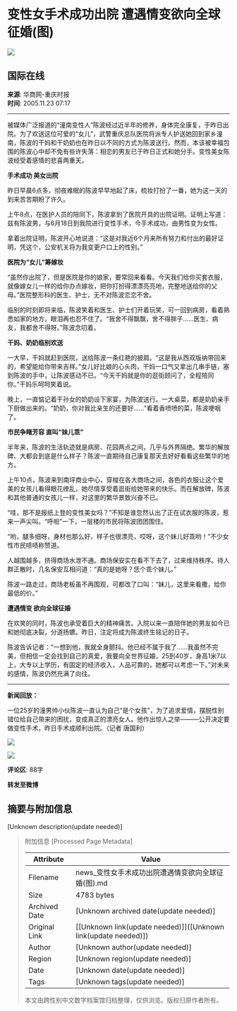 # 变性女手术成功出院 遭遇情变欲向全球征婚(图)

![](//n.sinaimg.cn/sinakd10200/360/w180h180/20221208/b0a9-96bff058837bb3a4d8d2d4bca94a4cdb.jpg)

## 国际在线

**来源**: 华商网-重庆时报  
**时间**: 2005.11.23 07:17

---

被媒体广泛报道的“潼南变性人”陈波经过近半年的修养，身体完全康复，于昨日出院。为了欢送这位可爱的“女儿”，武警重庆总队医院将派专人护送她回到家乡潼南，陈波的干妈和干奶奶也在昨日以不同的方式为陈波送行。然而，本该被幸福包围的陈波心中却不免有些许失落：相恋的男友已于昨日正式和她分手。变性美女陈波经受着感情的悲喜两重天。

**手术成功 美女出院**

昨日早晨6点多，彻夜难眠的陈波早早地起了床，梳妆打扮了一番，她为这一天的到来苦苦期盼了许久。

上午8点，在医护人员的陪同下，陈波拿到了医院开具的出院证明。证明上写道：兹有陈波男，与6月18日到我院进行变性手术，今手术成功，由男性变为女性。

拿着出院证明，陈波开心地说道：“这是对我近6个月来所有努力和付出的最好证明，凭这个，公安机关将为我变更户口上的性别。”

**医院为“女儿”筹嫁妆**

“虽然你出院了，但是医院是你的娘家，要常回来看看。今天我们给你买套衣服，就像嫁女儿一样的给你办点嫁妆，把你打扮得漂漂亮亮地，完整地送给你的父母。”医院整形科的医生、护士，无不对陈波恋恋不舍。

临别的时刻即将来临，陈波笑着和医生、护士们开着玩笑，可一回到病房，看着熟悉如家的地方，眼泪再也忍不住了。“我舍不得飘飘，舍不得胖子……医生、病友，我都舍不得呀。”陈波念叨着。

**干妈、奶奶临别欢送**

一大早，干妈就赶到医院，送给陈波一条红艳的披肩。“这是我从西双版纳带回来的，希望能给你带来吉祥。”女儿好比娘的心头肉，干妈一口气又拿出几串手链，塞到陈波的手中，让陈波感动不已。“今天干妈就是你的逛街顾问了，全程陪同你。”干妈乐呵呵笑着说。

晚上，一直惦记着干孙女的奶奶设下家宴，为陈波送行。一大桌菜，都是奶奶亲手下厨做出来的。“奶奶，你对我比亲生的还要好……”看着香喷喷的菜，陈波哽咽了。

**市民争睹芳容 直叫“妹儿乖”**

半年来，陈波的生活轨迹就是病房、花园两点之间，几乎与外界隔绝。繁华的解放碑、大都会到底是什么样子？陈波一直期待自己康复那天去好好看看这些繁华的地方。

上午10点，陈波来到南坪商业中心，穿梭在各大商场之间，各色的衣服让这个爱美的女孩儿看得眼花缭乱，她尽情享受着逛街给她带来的快乐。而在解放碑，陈波和其他普通的女孩儿一样，对这里的繁华景致兴奋不已。

“哇，那不是报纸上登的变性美女吗？”不知是谁忽然认出了正在试衣服的陈波，惹来一声尖叫。“呼啦”一下，一层楼的市民将陈波团团围住。

“哟，腿多细呀，身材也那么好，样子也很漂亮，哎呀，这个妹儿好乖哟！”不少女性市民啧啧称赞道。

人越围越多，挤得商场水泄不通。商场保安实在看不下去了，过来维持秩序。待人群正散时，几名保安互相问道：“真的是她呀？恁个乖个妹儿。”

陈波一路走过，商场老板虽不再围观，可都改了口叫：“妹儿，这里来看撒，给你最低的价。”

**遭遇情变 欲向全球征婚**

在欢笑的同时，陈波也承受着巨大的精神痛苦。入院以来一直陪伴她的男友如今已和她彻底决裂，分道扬镳。昨日，注定将成为陈波终生铭记的日子。

陈波告诉记者：“一想到他，我就全身颤抖。他已经不属于我了……我虽然不完美，但相信一定会找到自己的真爱，我要向全世界征婚，25到40岁，身高1米7以上，大专以上学历，有固定的经济收入，人品可靠的，她都可以考虑一下。”对未来的感情，陈波仍然充满了向往。

---

**新闻回放：**

一位25岁的潼男帅小伙陈波一直认为自己“是个女孩”，为了追求爱情，摆脱性别错位给自己带来的困扰，变成真正的漂亮女人。他作出惊人之举———公开决定要做变性手术，昨日手术成顺利出院。（记者 唐国利）

![](//n.sinaimg.cn/default/2fb77759/20151125/320X320.png)

![](https://n.sinaimg.cn/default/80905340/20200331/sinalogo.png)

**评论区**: 88字

**转发至微博**

## 摘要与附加信息

<!-- tcd_abstract -->
[Unknown description(update needed)]
<!-- tcd_abstract_end -->

> 附加信息 [Processed Page Metadata]
>
> | Attribute       | Value                                  |
> |-----------------|----------------------------------------|
> | Filename        | news_变性女手术成功出院遭遇情变欲向全球征婚(图).md                             |
> | Size            | 4783 bytes                           |
> | Archived Date   | [Unknown archived date(update needed)]                             |
> | Original Link   | [[Unknown link(update needed)]]([Unknown link(update needed)])                       |
> | Author          | [Unknown author(update needed)]                               |
> | Region          | [Unknown region(update needed)]                               |
> | Date            | [Unknown date(update needed)]                                 |
> | Tags            | [Unknown tags(update needed)]                                 |
>
> 本文由跨性别中文数字档案馆归档整理，仅供浏览。版权归原作者所有。
>